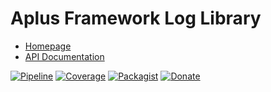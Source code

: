 # Aplus Framework Log Library

- [Homepage](https://aplus-framework.com/docs/log)
- [API Documentation](https://aplus-framework.gitlab.io/libraries/log/docs/)

[![Pipeline](https://gitlab.com/aplus-framework/libraries/log/badges/master/pipeline.svg)](https://gitlab.com/aplus-framework/libraries/log/-/pipelines?scope=branches)
[![Coverage](https://gitlab.com/aplus-framework/libraries/log/badges/master/coverage.svg?job=test:php)](https://aplus-framework.gitlab.io/libraries/log/coverage/)
[![Packagist](https://img.shields.io/packagist/v/aplus/log)](https://packagist.org/packages/aplus/log)
[![Donate](https://img.shields.io/badge/open%20source-donate-orange)](https://www.paypal.com/donate/?hosted_button_id=NGBNW5PY4VSJ4)
